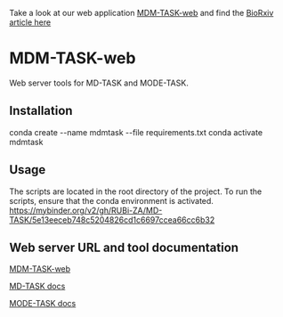 Take a look at our web application [MDM-TASK-web](https://mdmtaskweb.rubi.ru.ac.za/) and find the [BioRxiv article here](https://www.biorxiv.org/content/10.1101/2021.01.29.428734v1)

# MDM-TASK-web
Web server tools for MD-TASK and MODE-TASK.

## Installation
conda create --name mdmtask --file requirements.txt
conda activate mdmtask

## Usage
The scripts are located in the root directory of the project. To run the scripts, ensure that the conda environment is activated. 
https://mybinder.org/v2/gh/RUBi-ZA/MD-TASK/5e13eeceb748c5204826cd1c6697ccea66cc6b32
## Web server URL and tool documentation
[MDM-TASK-web](https://mdmtaskweb.rubi.ru.ac.za)

[MD-TASK docs](http://md-task.readthedocs.io/en/latest/index.html)

[MODE-TASK docs](https://mode-task.readthedocs.io/en/latest/index.html)

